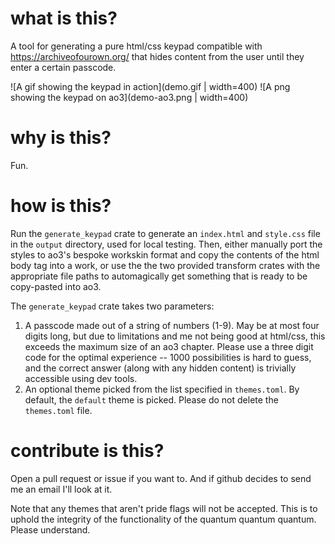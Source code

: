 # what is this?
A tool for generating a pure html/css keypad compatible with https://archiveofourown.org/ that hides content from the user until they enter a certain passcode.

![A gif showing the keypad in action](demo.gif | width=400)
![A png showing the keypad on ao3](demo-ao3.png | width=400)

# why is this?
Fun.

# how is this?
Run the `generate_keypad` crate to generate an `index.html` and `style.css` file in the `output` directory, used for local testing. Then, either manually port the styles to ao3's bespoke workskin format and copy the contents of the html body tag into a work, or use the the two provided transform crates with the appropriate file paths to automagically get something that is ready to be copy-pasted into ao3.

The `generate_keypad` crate takes two parameters:
1. A passcode made out of a string of numbers (1-9). May be at most four digits long, but due to limitations and me not being good at html/css, this exceeds the maximum size of an ao3 chapter. Please use a three digit code for the optimal experience -- 1000 possibilities is hard to guess, and the correct answer (along with any hidden content) is trivially accessible using dev tools.
1. An optional theme picked from the list specified in `themes.toml`. By default, the `default` theme is picked. Please do not delete the `themes.toml` file.

# contribute is this?
Open a pull request or issue if you want to. And if github decides to send me an email I'll look at it.

Note that any themes that aren't pride flags will not be accepted. This is to uphold the integrity of the functionality of the quantum quantum quantum. Please understand.